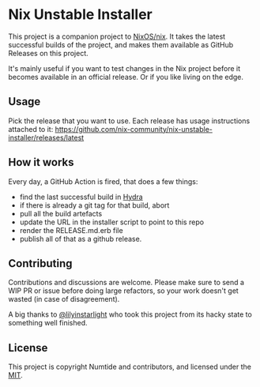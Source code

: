 # Nix Unstable Installer

This project is a companion project to
[NixOS/nix](https://github.com/NixOS/nix). It takes the latest successful
builds of the project, and makes them available as GitHub Releases on this
project.

It's mainly useful if you want to test changes in the Nix project before it
becomes available in an official release. Or if you like living on the edge.

## Usage

Pick the release that you want to use. Each release has usage instructions
attached to it:
<https://github.com/nix-community/nix-unstable-installer/releases/latest>

## How it works

Every day, a GitHub Action is fired, that does a few things:

* find the last successful build in [Hydra](https://hydra.nixos.org/jobset/nix/master)
* if there is already a git tag for that build, abort
* pull all the build artefacts
* update the URL in the installer script to point to this repo
* render the RELEASE.md.erb file
* publish all of that as a github release.

## Contributing

Contributions and discussions are welcome. Please make sure to send a WIP PR
or issue before doing large refactors, so your work doesn't get wasted (in
case of disagreement).

A big thanks to [@lilyinstarlight](https://github.com/lilyinstarlight) who
took this project from its hacky state to something well finished.

## License

This project is copyright Numtide and contributors, and licensed under the
[MIT](LICENSE).
